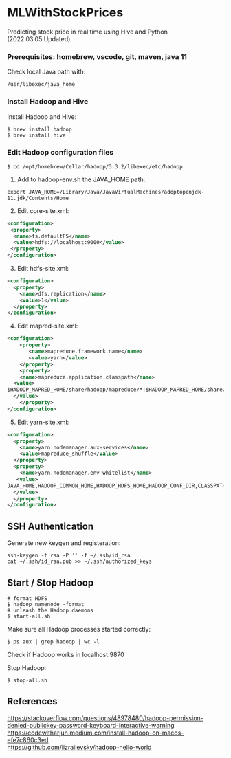 # MLWithStockPrices
Predicting stock price in real time using Hive and Python  
(2022.03.05 Updated)


### Prerequisites: homebrew, vscode, git, maven, java 11
Check local Java path with:
```
/usr/libexec/java_home
```
### Install Hadoop and Hive

Install Hadoop and Hive:

```shell
$ brew install hadoop
$ brew install hive
```

### Edit Hadoop configuration files

```shell
$ cd /opt/homebrew/Cellar/hadoop/3.3.2/libexec/etc/hadoop
```

1) Add to hadoop-env.sh the JAVA_HOME path:

```shell
export JAVA_HOME=/Library/Java/JavaVirtualMachines/adoptopenjdk-11.jdk/Contents/Home
```

2) Edit core-site.xml:

```xml
<configuration>
 <property>
  <name>fs.defaultFS</name>
  <value>hdfs://localhost:9000</value>
 </property>
</configuration>
```

3) Edit hdfs-site.xml:

```xml
<configuration>
  <property>
    <name>dfs.replication</name>
    <value>1</value>
  </property>
</configuration>
```

4) Edit mapred-site.xml:

```xml
<configuration>
    <property>
       <name>mapreduce.framework.name</name>
       <value>yarn</value>
    </property>
    <property>
    <name>mapreduce.application.classpath</name>   
  <value>
$HADOOP_MAPRED_HOME/share/hadoop/mapreduce/*:$HADOOP_MAPRED_HOME/share/hadoop/mapreduce/lib/*
  </value>
    </property>
</configuration>
```

5) Edit yarn-site.xml:

```xml
<configuration>
  <property>
    <name>yarn.nodemanager.aux-services</name>
    <value>mapreduce_shuffle</value>
  </property>
  <property>
    <name>yarn.nodemanager.env-whitelist</name>  
   <value>
JAVA_HOME,HADOOP_COMMON_HOME,HADOOP_HDFS_HOME,HADOOP_CONF_DIR,CLASSPATH_PREPEND_DISTCACHE,HADOOP_YARN_HOME,HADOOP_MAPRED_HOME
  </value>
  </property>
</configuration>
```

## SSH Authentication

Generate new keygen and registeration:
```
ssh-keygen -t rsa -P '' -f ~/.ssh/id_rsa
cat ~/.ssh/id_rsa.pub >> ~/.ssh/authorized_keys
```

## Start / Stop Hadoop
```shell
# format HDFS
$ hadoop namenode -format
# unleash the Hadoop daemons
$ start-all.sh
```

Make sure all Hadoop processes started correctly:

```shell
$ ps aux | grep hadoop | wc -l
```

Check if Hadoop works in localhost:9870

Stop Hadoop:

```shell
$ stop-all.sh
```

## References
https://stackoverflow.com/questions/48978480/hadoop-permission-denied-publickey-password-keyboard-interactive-warning  
https://codewitharjun.medium.com/install-hadoop-on-macos-efe7c860c3ed  
https://github.com/iizrailevsky/hadoop-hello-world

